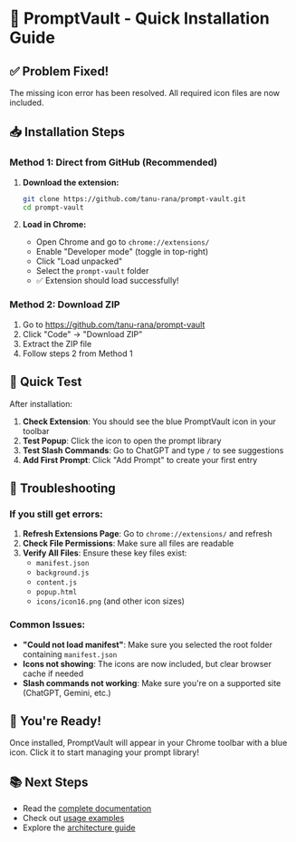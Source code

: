 # 🚀 PromptVault - Quick Installation Guide

## ✅ Problem Fixed!
The missing icon error has been resolved. All required icon files are now included.

## 📥 Installation Steps

### Method 1: Direct from GitHub (Recommended)
1. **Download the extension:**
   ```bash
   git clone https://github.com/tanu-rana/prompt-vault.git
   cd prompt-vault
   ```

2. **Load in Chrome:**
   - Open Chrome and go to `chrome://extensions/`
   - Enable "Developer mode" (toggle in top-right)
   - Click "Load unpacked"
   - Select the `prompt-vault` folder
   - ✅ Extension should load successfully!

### Method 2: Download ZIP
1. Go to https://github.com/tanu-rana/prompt-vault
2. Click "Code" → "Download ZIP"
3. Extract the ZIP file
4. Follow steps 2 from Method 1

## 🎯 Quick Test
After installation:
1. **Check Extension**: You should see the blue PromptVault icon in your toolbar
2. **Test Popup**: Click the icon to open the prompt library
3. **Test Slash Commands**: Go to ChatGPT and type `/` to see suggestions
4. **Add First Prompt**: Click "Add Prompt" to create your first entry

## 🔧 Troubleshooting

### If you still get errors:
1. **Refresh Extensions Page**: Go to `chrome://extensions/` and refresh
2. **Check File Permissions**: Make sure all files are readable
3. **Verify All Files**: Ensure these key files exist:
   - `manifest.json`
   - `background.js`
   - `content.js`
   - `popup.html`
   - `icons/icon16.png` (and other icon sizes)

### Common Issues:
- **"Could not load manifest"**: Make sure you selected the root folder containing `manifest.json`
- **Icons not showing**: The icons are now included, but clear browser cache if needed
- **Slash commands not working**: Make sure you're on a supported site (ChatGPT, Gemini, etc.)

## 🎉 You're Ready!
Once installed, PromptVault will appear in your Chrome toolbar with a blue icon. Click it to start managing your prompt library!

## 📚 Next Steps
- Read the [complete documentation](README.md)
- Check out [usage examples](USAGE_EXAMPLES.md)
- Explore the [architecture guide](ARCHITECTURE.md)